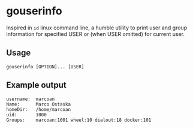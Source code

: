 # gouserinfo

Inspired in `id` linux command line, a humble utility to print user and group information for specified USER or (when USER omitted) for current user.

## Usage

```
gouserinfo [OPTION]... [USER]
```

## Example output

```
username:  marcoan
Name:      Marco Ostaska
homeDir:   /home/marcoan
uid:       1000
Groups:    marcoan:1001 wheel:10 dialout:18 docker:101 
```
